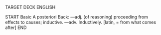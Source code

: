 TARGET DECK
ENGLISH

START
Basic
A posteriori
Back: —adj. (of reasoning) proceeding from effects to causes; inductive. —adv. Inductively. [latin, = from what comes after]
END
